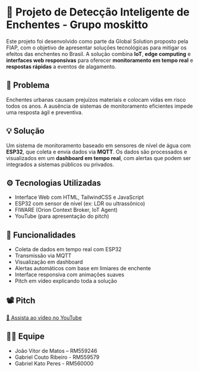 # 🌊 Projeto de Detecção Inteligente de Enchentes - Grupo moskitto

Este projeto foi desenvolvido como parte da Global Solution proposto pela FIAP, com o objetivo de apresentar soluções tecnológicas para mitigar os efeitos das enchentes no Brasil. A solução combina **IoT**, **edge computing** e **interfaces web responsivas** para oferecer **monitoramento em tempo real** e **respostas rápidas** a eventos de alagamento.

## 🚨 Problema
Enchentes urbanas causam prejuízos materiais e colocam vidas em risco todos os anos. A ausência de sistemas de monitoramento eficientes impede uma resposta ágil e preventiva.

## 💡 Solução
Um sistema de monitoramento baseado em sensores de nível de água com **ESP32**, que coleta e envia dados via **MQTT**. Os dados são processados e visualizados em um **dashboard em tempo real**, com alertas que podem ser integrados a sistemas públicos ou privados.

## ⚙️ Tecnologias Utilizadas

- Interface Web com HTML, TailwindCSS e JavaScript
- ESP32 com sensor de nível (ex: LDR ou ultrassônico)
- FIWARE (Orion Context Broker, IoT Agent)
- YouTube (para apresentação do pitch)

## 🧠 Funcionalidades

- Coleta de dados em tempo real com ESP32
- Transmissão via MQTT
- Visualização em dashboard
- Alertas automáticos com base em limiares de enchente
- Interface responsiva com animações suaves
- Pitch em vídeo explicando toda a solução

## 📽️ Pitch
[🔗 Assista ao vídeo no YouTube](https://youtube.com/seu-link-aqui)

## 👨‍💻 Equipe

- João Vitor de Matos – RM559246
- Gabriel Couto Ribeiro - RM559579
- Gabriel Kato Peres - RM560000

 
